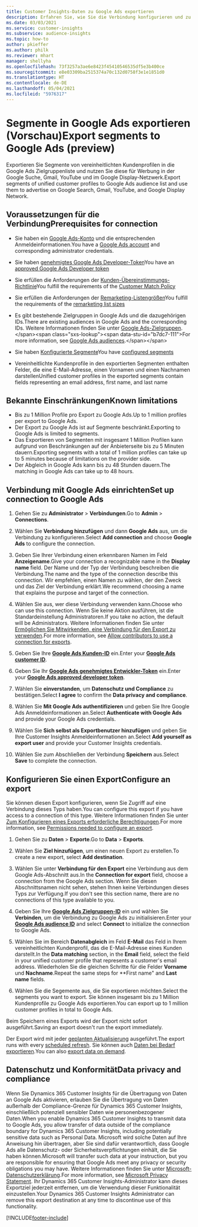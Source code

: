 ```yaml
---
title: Customer Insights-Daten zu Google Ads exportieren
description: Erfahren Sie, wie Sie die Verbindung konfigurieren und zu Google Ads exportieren.
ms.date: 03/03/2021
ms.service: customer-insights
ms.subservice: audience-insights
ms.topic: how-to
author: pkieffer
ms.author: philk
ms.reviewer: mhart
manager: shellyha
ms.openlocfilehash: 73f3257a3ae6e8423f45410546535df5e3b400ce
ms.sourcegitcommit: e8e03309ba2515374a70c132d0758f3e1e1851d0
ms.translationtype: HT
ms.contentlocale: de-DE
ms.lasthandoff: 05/04/2021
ms.locfileid: "5976317"
---
```

# <a name="export-segments-to-google-ads-preview"></a><span data-ttu-id="b7dc7-103">Segmente in Google Ads exportieren (Vorschau)</span><span class="sxs-lookup"><span data-stu-id="b7dc7-103">Export segments to Google Ads (preview)</span></span>

<span data-ttu-id="b7dc7-104">Exportieren Sie Segmente von vereinheitlichten Kundenprofilen in die Google Ads Zielgruppenliste und nutzen Sie diese für Werbung in der Google Suche, Gmail, YouTube und im Google Display-Netzwerk.</span><span class="sxs-lookup"><span data-stu-id="b7dc7-104">Export segments of unified customer profiles to Google Ads audience list and use them to advertise on Google Search, Gmail, YouTube, and Google Display Network.</span></span> 

## <a name="prerequisites-for-connection"></a><span data-ttu-id="b7dc7-105">Voraussetzungen für die Verbindung</span><span class="sxs-lookup"><span data-stu-id="b7dc7-105">Prerequisites for connection</span></span>

-   <span data-ttu-id="b7dc7-106">Sie haben ein [Google Ads-Konto](https://ads.google.com/) und die entsprechenden Anmeldeinformationen.</span><span class="sxs-lookup"><span data-stu-id="b7dc7-106">You have a [Google Ads account](https://ads.google.com/) and corresponding administrator credentials.</span></span>
-   <span data-ttu-id="b7dc7-107">Sie haben [genehmigtes Google Ads Developer-Token](https://developers.google.com/google-ads/api/docs/first-call/dev-token)</span><span class="sxs-lookup"><span data-stu-id="b7dc7-107">You have an [approved Google Ads Developer token](https://developers.google.com/google-ads/api/docs/first-call/dev-token)</span></span> 
-   <span data-ttu-id="b7dc7-108">Sie erfüllen die Anforderungen der [Kunden-Übereinstimmungs-Richtlinie](https://support.google.com/adspolicy/answer/6299717)</span><span class="sxs-lookup"><span data-stu-id="b7dc7-108">You fulfill the requirements of the [Customer Match Policy](https://support.google.com/adspolicy/answer/6299717)</span></span>
-   <span data-ttu-id="b7dc7-109">Sie erfüllen die Anforderungen der [Remarketing-Listengrößen](https://support.google.com/google-ads/answer/7558048)</span><span class="sxs-lookup"><span data-stu-id="b7dc7-109">You fulfill the requirements of the [remarketing list sizes](https://support.google.com/google-ads/answer/7558048)</span></span> 

-   <span data-ttu-id="b7dc7-110">Es gibt bestehende Zielgruppen in Google Ads und die dazugehörigen IDs.</span><span class="sxs-lookup"><span data-stu-id="b7dc7-110">There are existing audiences in Google Ads and the corresponding IDs.</span></span> <span data-ttu-id="b7dc7-111">Weitere Informationen finden Sie unter [Google Ads-Zielgruppen](https://support.google.com/google-ads/answer/7558048?hl=en#:~:text=Audience%20lists%20is%20a%20section,Display%20Network%20through%20remarketing%20campaigns.).</span><span class="sxs-lookup"><span data-stu-id="b7dc7-111">For more information, see [Google Ads audiences](https://support.google.com/google-ads/answer/7558048?hl=en#:~:text=Audience%20lists%20is%20a%20section,Display%20Network%20through%20remarketing%20campaigns.).</span></span>
-   <span data-ttu-id="b7dc7-112">Sie haben [Konfigurierte Segmente](segments.md)</span><span class="sxs-lookup"><span data-stu-id="b7dc7-112">You have [configured segments](segments.md)</span></span>
-   <span data-ttu-id="b7dc7-113">Vereinheitlichte Kundenprofile in den exportierten Segmenten enthalten Felder, die eine E-Mail-Adresse, einen Vornamen und einen Nachnamen darstellen</span><span class="sxs-lookup"><span data-stu-id="b7dc7-113">Unified customer profiles in the exported segments contain fields representing an email address, first name, and last name</span></span>

## <a name="known-limitations"></a><span data-ttu-id="b7dc7-114">Bekannte Einschränkungen</span><span class="sxs-lookup"><span data-stu-id="b7dc7-114">Known limitations</span></span>

- <span data-ttu-id="b7dc7-115">Bis zu 1 Million Profile pro Export zu Google Ads.</span><span class="sxs-lookup"><span data-stu-id="b7dc7-115">Up to 1 million profiles per export to Google Ads.</span></span>
- <span data-ttu-id="b7dc7-116">Der Export zu Google Ads ist auf Segmente beschränkt.</span><span class="sxs-lookup"><span data-stu-id="b7dc7-116">Exporting to Google Ads is limited to segments.</span></span>
- <span data-ttu-id="b7dc7-117">Das Exportieren von Segmenten mit insgesamt 1 Million Profilen kann aufgrund von Beschränkungen auf der Anbieterseite bis zu 5 Minuten dauern.</span><span class="sxs-lookup"><span data-stu-id="b7dc7-117">Exporting segments with a total of 1 million profiles can take up to 5 minutes because of limitations on the provider side.</span></span> 
- <span data-ttu-id="b7dc7-118">Der Abgleich in Google Ads kann bis zu 48 Stunden dauern.</span><span class="sxs-lookup"><span data-stu-id="b7dc7-118">The matching in Google Ads can take up to 48 hours.</span></span>

## <a name="set-up-connection-to-google-ads"></a><span data-ttu-id="b7dc7-119">Verbindung mit Google Ads einrichten</span><span class="sxs-lookup"><span data-stu-id="b7dc7-119">Set up connection to Google Ads</span></span>

1. <span data-ttu-id="b7dc7-120">Gehen Sie zu **Administrator** > **Verbindungen**.</span><span class="sxs-lookup"><span data-stu-id="b7dc7-120">Go to **Admin** > **Connections**.</span></span>

1. <span data-ttu-id="b7dc7-121">Wählen Sie **Verbindung hinzufügen** und dann **Google Ads** aus, um die Verbindung zu konfigurieren.</span><span class="sxs-lookup"><span data-stu-id="b7dc7-121">Select **Add connection** and choose **Google Ads** to configure the connection.</span></span>

1. <span data-ttu-id="b7dc7-122">Geben Sie Ihrer Verbindung einen erkennbaren Namen im Feld **Anzeigename**.</span><span class="sxs-lookup"><span data-stu-id="b7dc7-122">Give your connection a recognizable name in the **Display name** field.</span></span> <span data-ttu-id="b7dc7-123">Der Name und der Typ der Verbindung beschreiben die Verbindung.</span><span class="sxs-lookup"><span data-stu-id="b7dc7-123">The name and the type of the connection describe this connection.</span></span> <span data-ttu-id="b7dc7-124">Wir empfehlen, einen Namen zu wählen, der den Zweck und das Ziel der Verbindung erklärt.</span><span class="sxs-lookup"><span data-stu-id="b7dc7-124">We recommend choosing a name that explains the purpose and target of the connection.</span></span>

1. <span data-ttu-id="b7dc7-125">Wählen Sie aus, wer diese Verbindung verwenden kann.</span><span class="sxs-lookup"><span data-stu-id="b7dc7-125">Choose who can use this connection.</span></span> <span data-ttu-id="b7dc7-126">Wenn Sie keine Aktion ausführen, ist die Standardeinstellung Administratoren.</span><span class="sxs-lookup"><span data-stu-id="b7dc7-126">If you take no action, the default will be Administrators.</span></span> <span data-ttu-id="b7dc7-127">Weitere Informationen finden Sie unter [Ermöglichen Sie Mitwirkenden, eine Verbindung für den Export zu verwenden](connections.md#allow-contributors-to-use-a-connection-for-exports).</span><span class="sxs-lookup"><span data-stu-id="b7dc7-127">For more information, see [Allow contributors to use a connection for exports](connections.md#allow-contributors-to-use-a-connection-for-exports).</span></span>

1. <span data-ttu-id="b7dc7-128">Geben Sie Ihre **[Google Ads Kunden-ID](https://support.google.com/google-ads/answer/1704344)** ein.</span><span class="sxs-lookup"><span data-stu-id="b7dc7-128">Enter your **[Google Ads customer ID](https://support.google.com/google-ads/answer/1704344)**.</span></span>

1. <span data-ttu-id="b7dc7-129">Geben Sie Ihr **[Google Ads genehmigtes Entwickler-Token](https://developers.google.com/google-ads/api/docs/first-call/dev-token)** ein.</span><span class="sxs-lookup"><span data-stu-id="b7dc7-129">Enter your **[Google Ads approved developer token](https://developers.google.com/google-ads/api/docs/first-call/dev-token)**.</span></span>

1. <span data-ttu-id="b7dc7-130">Wählen Sie **einverstanden**, um **Datenschutz und Compliance** zu bestätigen.</span><span class="sxs-lookup"><span data-stu-id="b7dc7-130">Select **I agree** to confirm the **Data privacy and compliance**.</span></span>

1. <span data-ttu-id="b7dc7-131">Wählen Sie **Mit Google Ads authentifizieren** und geben Sie Ihre Google Ads Anmeldeinformationen an.</span><span class="sxs-lookup"><span data-stu-id="b7dc7-131">Select **Authenticate with Google Ads** and provide your Google Ads credentials.</span></span>

1. <span data-ttu-id="b7dc7-132">Wählen Sie **Sich selbst als Exportbenutzer hinzufügen** und geben Sie Ihre Customer Insights Anmeldeinformationen an.</span><span class="sxs-lookup"><span data-stu-id="b7dc7-132">Select **Add yourself as export user** and provide your Customer Insights credentials.</span></span>

1. <span data-ttu-id="b7dc7-133">Wählen Sie zum Abschließen der Verbindung **Speichern** aus.</span><span class="sxs-lookup"><span data-stu-id="b7dc7-133">Select **Save** to complete the connection.</span></span> 

## <a name="configure-an-export"></a><span data-ttu-id="b7dc7-134">Konfigurieren Sie einen Export</span><span class="sxs-lookup"><span data-stu-id="b7dc7-134">Configure an export</span></span>

<span data-ttu-id="b7dc7-135">Sie können diesen Export konfigurieren, wenn Sie Zugriff auf eine Verbindung dieses Typs haben.</span><span class="sxs-lookup"><span data-stu-id="b7dc7-135">You can configure this export if you have access to a connection of this type.</span></span> <span data-ttu-id="b7dc7-136">Weitere Informationen finden Sie unter [Zum Konfigurieren eines Exports erforderliche Berechtigungen](export-destinations.md#set-up-a-new-export).</span><span class="sxs-lookup"><span data-stu-id="b7dc7-136">For more information, see [Permissions needed to configure an export](export-destinations.md#set-up-a-new-export).</span></span>

1. <span data-ttu-id="b7dc7-137">Gehen Sie zu **Daten** > **Exporte**.</span><span class="sxs-lookup"><span data-stu-id="b7dc7-137">Go to **Data** > **Exports**.</span></span>

1. <span data-ttu-id="b7dc7-138">Wählen Sie **Ziel hinzufügen**, um einen neuen Export zu erstellen.</span><span class="sxs-lookup"><span data-stu-id="b7dc7-138">To create a new export, select **Add destination**.</span></span>

1. <span data-ttu-id="b7dc7-139">Wählen Sie unter **Verbindung für den Export** eine Verbindung aus dem Google Ads-Abschnitt aus.</span><span class="sxs-lookup"><span data-stu-id="b7dc7-139">In the **Connection for export** field, choose a connection from the Google Ads section.</span></span> <span data-ttu-id="b7dc7-140">Wenn Sie diesen Abschnittsnamen nicht sehen, stehen Ihnen keine Verbindungen dieses Typs zur Verfügung.</span><span class="sxs-lookup"><span data-stu-id="b7dc7-140">If you don't see this section name, there are no connections of this type available to you.</span></span>

1. <span data-ttu-id="b7dc7-141">Geben Sie Ihre **[Google Ads Zielgruppen-ID](https://support.google.com/google-ads/answer/7558048?hl=en#:~:text=Audience%20lists%20is%20a%20section,Display%20Network%20through%20remarketing%20campaigns.)** ein und wählen Sie **Verbinden**, um die Verbindung zu Google Ads zu initialisieren.</span><span class="sxs-lookup"><span data-stu-id="b7dc7-141">Enter your **[Google Ads audience ID](https://support.google.com/google-ads/answer/7558048?hl=en#:~:text=Audience%20lists%20is%20a%20section,Display%20Network%20through%20remarketing%20campaigns.)** and select **Connect** to initialize the connection to Google Ads.</span></span>

1. <span data-ttu-id="b7dc7-142">Wählen Sie im Bereich **Datenabgleich** im Feld **E-Mail** das Feld in Ihrem vereinheitlichten Kundenprofil, das die E-Mail-Adresse eines Kunden darstellt.</span><span class="sxs-lookup"><span data-stu-id="b7dc7-142">In the **Data matching** section, in the **Email** field, select the field in your unified customer profile that represents a customer's email address.</span></span> <span data-ttu-id="b7dc7-143">Wiederholen Sie die gleichen Schritte für die Felder **Vorname** und **Nachname**.</span><span class="sxs-lookup"><span data-stu-id="b7dc7-143">Repeat the same steps for \*\*First name" and **Last name** fields.</span></span>

1. <span data-ttu-id="b7dc7-144">Wählen Sie die Segemente aus, die Sie exportieren möchten.</span><span class="sxs-lookup"><span data-stu-id="b7dc7-144">Select the segments you want to export.</span></span> <span data-ttu-id="b7dc7-145">Sie können insgesamt bis zu 1 Million Kundenprofile zu Google Ads exportieren.</span><span class="sxs-lookup"><span data-stu-id="b7dc7-145">You can export up to 1 million customer profiles in total to Google Ads.</span></span>

<span data-ttu-id="b7dc7-146">Beim Speichern eines Exports wird der Export nicht sofort ausgeführt.</span><span class="sxs-lookup"><span data-stu-id="b7dc7-146">Saving an export doesn't run the export immediately.</span></span>

<span data-ttu-id="b7dc7-147">Der Export wird mit jeder [geplanten Aktualisierung](system.md#schedule-tab) ausgeführt.</span><span class="sxs-lookup"><span data-stu-id="b7dc7-147">The export runs with every [scheduled refresh](system.md#schedule-tab).</span></span> <span data-ttu-id="b7dc7-148">Sie können auch [Daten bei Bedarf exportieren](export-destinations.md#run-exports-on-demand).</span><span class="sxs-lookup"><span data-stu-id="b7dc7-148">You can also [export data on demand](export-destinations.md#run-exports-on-demand).</span></span> 

## <a name="data-privacy-and-compliance"></a><span data-ttu-id="b7dc7-149">Datenschutz und Konformität</span><span class="sxs-lookup"><span data-stu-id="b7dc7-149">Data privacy and compliance</span></span>

<span data-ttu-id="b7dc7-150">Wenn Sie Dynamics 365 Customer Insights für die Übertragung von Daten an Google Ads aktivieren, erlauben Sie die Übertragung von Daten außerhalb der Compliance-Grenze für Dynamics 365 Customer Insights, einschließlich potenziell sensibler Daten wie personenbezogener Daten.</span><span class="sxs-lookup"><span data-stu-id="b7dc7-150">When you enable Dynamics 365 Customer Insights to transmit data to Google Ads, you allow transfer of data outside of the compliance boundary for Dynamics 365 Customer Insights, including potentially sensitive data such as Personal Data.</span></span> <span data-ttu-id="b7dc7-151">Microsoft wird solche Daten auf Ihre Anweisung hin übertragen, aber Sie sind dafür verantwortlich, dass Google Ads alle Datenschutz- oder Sicherheitsverpflichtungen einhält, die Sie haben können.</span><span class="sxs-lookup"><span data-stu-id="b7dc7-151">Microsoft will transfer such data at your instruction, but you are responsible for ensuring that Google Ads meet any privacy or security obligations you may have.</span></span> <span data-ttu-id="b7dc7-152">Weitere Informationen finden Sie unter [Microsoft-Datenschutzerklärung](https://go.microsoft.com/fwlink/?linkid=396732).</span><span class="sxs-lookup"><span data-stu-id="b7dc7-152">For more information, see [Microsoft Privacy Statement](https://go.microsoft.com/fwlink/?linkid=396732).</span></span>
<span data-ttu-id="b7dc7-153">Ihr Dynamics 365 Customer Insights-Administrator kann dieses Exportziel jederzeit entfernen, um die Verwendung dieser Funktionalität einzustellen.</span><span class="sxs-lookup"><span data-stu-id="b7dc7-153">Your Dynamics 365 Customer Insights Administrator can remove this export destination at any time to discontinue use of this functionality.</span></span>


[!INCLUDE[footer-include](../includes/footer-banner.md)]
